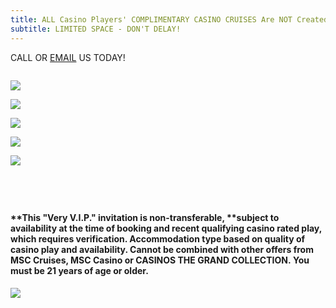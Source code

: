 ```yaml
---
title: ALL Casino Players' COMPLIMENTARY CASINO CRUISES Are NOT Created Equal!!
subtitle: LIMITED SPACE - DON'T DELAY!
---
```

CALL OR [EMAIL](info@casinostgc.com) US TODAY!

![]()

![](/uploads/2022-10-03_11-59-22.jpg)

![](/uploads/msc-divina-banner.jpg)

![](/uploads/2022-10-21-msc-divina-departing-from-orlando-and-miami.png)

![](/uploads/msc-meraviglia-banner.jpg)

![](/uploads/2022-10-21-msc-meraviglia-departing-from-orlando.png)

![]()

![]()

![]()

![]()

#### \*\*This "Very V.I.P." invitation is non-transferable, \*\*subject to availability at the time of booking and recent qualifying casino rated play, which requires verification. Accommodation type based on quality of casino play and availability. Cannot be combined with other offers from MSC Cruises, MSC Casino or CASINOS THE GRAND COLLECTION. You must be 21 years of age or older.  

![](/uploads/2022-ctgc-here-there-everywhere.png)

![]()

![]()